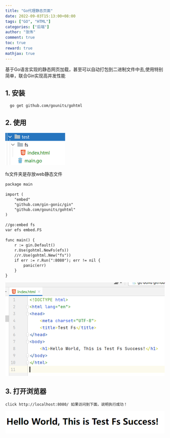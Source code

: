 ```yaml
---
title: "Go代理静态页面"
date: 2022-09-03T15:13:00+08:00
tags: ["GO", "HTML"]
categories: ["后端"]
author: "张伟"
comment: true
toc: true
reward: true
mathjax: true
---
```



基于Go语言实现的静态网页加载，甚至可以自动打包到二进制文件中去,使用特别简单，联合Gin实现高并发性能

## 1. 安装

      go get github.com/gounits/gohtml

## 2. 使用

![img.png](/img/Go代理静态页面-目录.png)

fs文件夹是存放web静态文件

```golang
package main

import (
	"embed"
	"github.com/gin-gonic/gin"
	"github.com/gounits/gohtml"
)

//go:embed fs
var efs embed.FS

func main() {
	r := gin.Default()
	r.Use(gohtml.NewFs(efs))
	//r.Use(gohtml.New("fs"))
	if err := r.Run(":8080"); err != nil {
		panic(err)
	}
}

```

![img_2.png](/img/Go代理静态页面-HTML.png)

## 3. 打开浏览器

    click http://localhost:8080/ 如果访问到下面，说明执行成功！

![img_1.png](/img/Go代理静态页面-打开成功.png)
